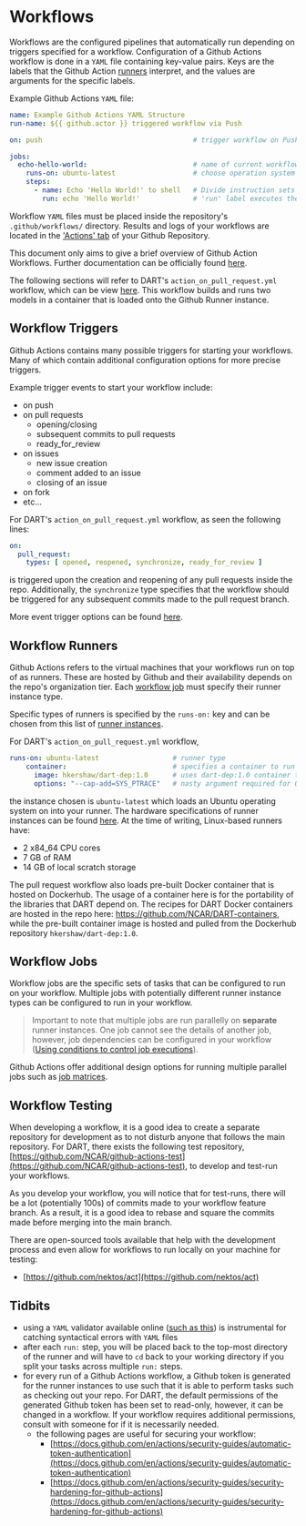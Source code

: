 # Workflows

Workflows are the configured pipelines that automatically run depending on triggers specified for a workflow. Configuration of a Github Actions workflow is done in a `YAML` file containing key-value pairs. Keys are the labels that the Github Action [runners](#jump-runner) interpret, and the values are arguments for the specific labels.

Example Github Actions `YAML` file:
```yaml
name: Example Github Actions YAML Structure
run-name: ${{ github.actor }} triggered workflow via Push

on: push                                     # trigger workflow on Push to repo

jobs:
  echo-hello-world:                          # name of current workflow job
    runs-on: ubuntu-latest                   # choose operation system for workflow to run on
    steps:
      - name: Echo 'Hello World!' to shell   # Divide instruction sets by categories or 'names'
        run: echo 'Hello World!'             # 'run' label executes the paired value in the runner shell
```
Workflow `YAML` files must be placed inside the repository's `.github/workflows/` directory.
Results and logs of your workflows are located in the ['Actions' tab](https://github.com/NCAR/DART/actions) of your Github Repository.

This document only aims to give a brief overview of Github Action Workflows. Further documentation can be officially found [here](https://docs.github.com/en/actions/using-workflows/about-workflows).

The following sections will refer to DART's `action_on_pull_request.yml` workflow, which can be view [here](https://github.com/NCAR/DART/tree/main/.github/workflows). This workflow builds and runs two models in a container that is loaded onto the Github Runner instance.

## Workflow Triggers
Github Actions contains many possible triggers for starting your workflows. Many of which contain additional configuration options for more precise triggers. 

Example trigger events to start your workflow include:
- on push
- on pull requests
    - opening/closing
    - subsequent commits to pull requests
    - ready_for_review
- on issues
    - new issue creation
    - comment added to an issue
    - closing of an issue
- on fork
- etc...

For DART's `action_on_pull_request.yml` workflow, as seen the following lines:
```yaml
on:
  pull_request:
    types: [ opened, reopened, synchronize, ready_for_review ]
```
is triggered upon the creation and reopening of any pull requests inside the repo. Additionally, the `synchronize` type specifies that the workflow should be triggered for any subsequent commits made to the pull request branch.

More event trigger options can be found [here](https://docs.github.com/en/actions/using-workflows/triggering-a-workflow).

<a name="jump-runner"></a>
## Workflow Runners
Github Actions refers to the virtual machines that your workflows run on top of as runners. These are hosted by Github and their availability depends on the repo's organization tier. Each [workflow job](#jump-jobs) must specify their runner instance type.

Specific types of runners is specified by the `runs-on:` key and can be chosen from this list of [runner instances](https://docs.github.com/en/actions/using-github-hosted-runners/about-github-hosted-runners#supported-runners-and-hardware-resources).

For DART's `action_on_pull_request.yml` workflow, 
```yaml
runs-on: ubuntu-latest                  # runner type
    container:                          # specifies a container to run on top of runner
      image: hkershaw/dart-dep:1.0      # uses dart-dep:1.0 container that is pulled from Dockerhub
      options: "--cap-add=SYS_PTRACE"   # nasty argument required for OpenMPI to work correctly in containers
```
the instance chosen is `ubuntu-latest` which loads an Ubuntu operating system on into your runner. The hardware specifications of runner instances can be found [here](https://docs.github.com/en/actions/using-github-hosted-runners/about-github-hosted-runners#supported-runners-and-hardware-resources). At the time of writing, Linux-based runners have:
- 2 x84_64 CPU cores
- 7 GB of RAM
- 14 GB of local scratch storage

The pull request workflow also loads pre-built Docker container that is hosted on Dockerhub. The usage of a container here is for the portability of the libraries that DART depend on. The recipes for DART Docker containers are hosted in the repo here: https://github.com/NCAR/DART-containers, while the pre-built container image is hosted and pulled from the Dockerhub repository `hkershaw/dart-dep:1.0`.

<a name="jump-jobs"></a>
## Workflow Jobs
Workflow jobs are the specific sets of tasks that can be configured to run on your workflow. Multiple jobs with potentially different runner instance types can be configured to run in your workflow.

> Important to note that multiple jobs are run parallelly on **separate** runner instances. One job cannot see the details of another job, however, job dependencies can be configured in your workflow ([Using conditions to control job executions](https://docs.github.com/en/actions/using-jobs/using-conditions-to-control-job-execution)).

Github Actions offer additional design options for running multiple parallel jobs such as [job matrices](https://docs.github.com/en/actions/using-jobs/using-a-matrix-for-your-jobs).


## Workflow Testing
When developing a workflow, it is a good idea to create a separate repository for development as to not disturb anyone that follows the main repository. For DART, there exists the following test repository, [https://github.com/NCAR/github-actions-test](https://github.com/NCAR/github-actions-test), to develop and test-run your workflows. 

As you develop your workflow, you will notice that for test-runs, there will be a lot (potentially 100s) of commits made to your workflow feature branch. As a result, it is a good idea to rebase and square the commits made before merging into the main branch.

There are open-sourced tools available that help with the development process and even allow for workflows to run locally on your machine for testing:
- [https://github.com/nektos/act](https://github.com/nektos/act)

## Tidbits
- using a `YAML` validator available online ([such as this](https://jsonformatter.org/yaml-validator)) is instrumental for catching syntactical errors with `YAML` files
- after each `run:` step, you will be placed back to the top-most directory of the runner and will have to `cd` back to your working directory if you split your tasks across multiple `run:` steps.
- for every run of a Github Actions workflow, a Github token is generated for the runner instances to use such that it is able to perform tasks such as checking out your repo. For DART, the default permissions of the generated Github token has been set  to read-only, however, it can be changed in a workflow. If your workflow requires additional permissions, consult with someone for if it is necessarily needed. 
    - the following pages are useful for securing your workflow:
        - [https://docs.github.com/en/actions/security-guides/automatic-token-authentication](https://docs.github.com/en/actions/security-guides/automatic-token-authentication)
        - [https://docs.github.com/en/actions/security-guides/security-hardening-for-github-actions](https://docs.github.com/en/actions/security-guides/security-hardening-for-github-actions)